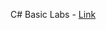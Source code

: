 <a2> C# Basic Labs </a>  - <a href="https://github.com/Argatski/SoftUni/tree/main/C%23%20Basic/C%23-Basic-Lab"> Link</a2> 
